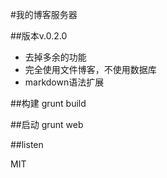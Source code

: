 #我的博客服务器 

##版本v.0.2.0

- 去掉多余的功能
- 完全使用文件博客，不使用数据库
- markdown语法扩展

##构建
    grunt build

##启动
    grunt web

##listen

MIT